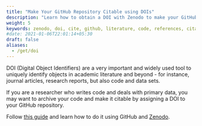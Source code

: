```yaml
---
title: "Make Your GitHub Repository Citable using DOIs"
description: "Learn how to obtain a DOI with Zenodo to make your GitHub repository citable in the academic literature."
weight: 5
keywords: zenodo, doi, cite, github, literature, code, references, citable, citations
#date: 2021-01-06T22:01:14+05:30
draft: false
aliases:
  - /get/doi
---
```


DOI (Digital Object Identifiers) are a very important and widely used tool to uniquely identify objects in academic literature and beyond - for instance, journal articles, research reports, but also code and data sets.

If you are a researcher who writes code and deals with primary data, you may want to archive your code and make it citable by assigning a DOI to your GitHub repository.

Follow [this guide](https://guides.github.com/activities/citable-code/) and learn how to do it using GitHub and [Zenodo](https://zenodo.org/about).
